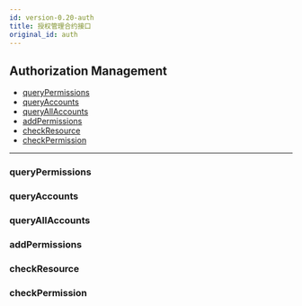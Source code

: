 ```yaml
---
id: version-0.20-auth
title: 授权管理合约接口
original_id: auth
---
```


<h2 class="hover-list">Authorization Management</h2>

- [queryPermissions](#queryPermissions)
- [queryAccounts](#queryAccounts)
- [queryAllAccounts](#queryAllAccounts)
- [addPermissions](#addPermissions)
- [checkResource](#checkResource)
- [checkPermission](#checkPermission)

* * *

### queryPermissions

### queryAccounts

### queryAllAccounts

### addPermissions

### checkResource

### checkPermission